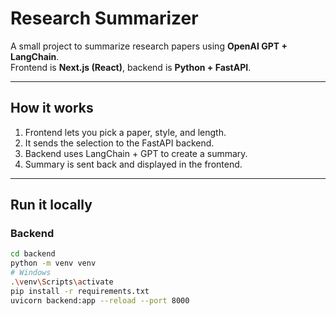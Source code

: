 # Research Summarizer

A small project to summarize research papers using **OpenAI GPT + LangChain**.  
Frontend is **Next.js (React)**, backend is **Python + FastAPI**.

---

## How it works

1. Frontend lets you pick a paper, style, and length.  
2. It sends the selection to the FastAPI backend.  
3. Backend uses LangChain + GPT to create a summary.  
4. Summary is sent back and displayed in the frontend.  

---

## Run it locally
### Backend
```bash
cd backend
python -m venv venv
# Windows
.\venv\Scripts\activate
pip install -r requirements.txt
uvicorn backend:app --reload --port 8000
